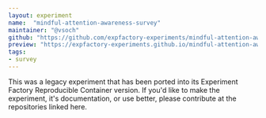 ```yaml
---
layout: experiment
name:  "mindful-attention-awareness-survey"
maintainer: "@vsoch"
github: "https://github.com/expfactory-experiments/mindful-attention-awareness-survey"
preview: "https://expfactory-experiments.github.io/mindful-attention-awareness-survey"
tags:
- survey
---
```


This was a legacy experiment that has been ported into its Experiment Factory Reproducible Container version. If you'd like to make the experiment, it's documentation, or use better, please contribute at the repositories linked here.
